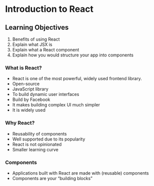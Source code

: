 # Introduction to React

## Learning Objectives

1. Benefits of using React
2. Explain what JSX is
3. Explain what a React component
4. Explain how you would structure your app into components

### What is React?

- React is one of the most powerful, widely used frontend library.
- Open-source
- JavaScript library
- To build dynamic user interfaces
- Build by Facebook
- It makes building complex UI much simpler
- It is widely used

### Why React?

- Reusability of components
- Well supported due to its popularity
- React is not opinionated
- Smaller learning curve

### Components

- Applications built with React are made with (reusable) components
- Components are your “building blocks”